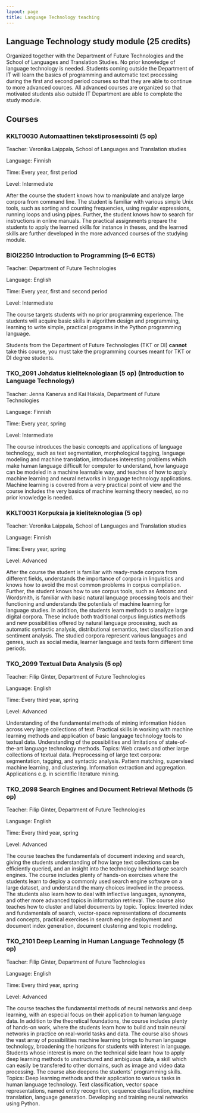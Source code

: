 ```yaml
---
layout: page
title: Language Technology teaching
---
```


## Language Technology study module (25 credits)
Organized together with the Department of Future Technologies and the School of Languages and Translation Studies. No prior knowledge of language technology is needed. Students coming outside the Department of IT will learn the basics of programming and automatic text processing during the first and second period courses so that they are able to continue to more advanced cources. All advanced courses are organized so that motivated students also outside IT Department are able to complete the study module.

## Courses

### KKLT0030 Automaattinen tekstiprosessointi (5 op)
Teacher: Veronika Laippala, School of Languages and Translation studies

Language: Finnish

Time: Every year, first period

Level: Intermediate

After the course the student knows how to manipulate and analyze large corpora from command line. The student is familiar with various simple Unix tools, such as sorting and counting frequencies, using regular expressions, running loops and using pipes. Further, the student knows how to search for instructions in online manuals. The practical assignments prepare the students to apply the learned skills for instance in theses, and the learned skills are further developed in the more advanced courses of the studying module.


### BIOI2250 Introduction to Programming (5–6 ECTS)
Teacher: Department of Future Technologies

Language: English

Time: Every year, first and second period

Level: Intermediate

The course targets students with no prior programming experience. The students will acquire basic skills in algorithm design and programming, learning to write simple, practical programs in the Python programming language. 

Students from the Department of Future Technologies (TKT or DI) **cannot** take this course, you must take the programming courses meant for TKT or DI degree students.


### TKO_2091 Johdatus kieliteknologiaan (5 op) (Introduction to Language Technology)
Teacher: Jenna Kanerva and Kai Hakala, Department of Future Technologies

Language: Finnish

Time: Every year, spring

Level: Intermediate

The course introduces the basic concepts and applications of language technology, such as text segmentation, morphological tagging, language modeling and machine translation, introduces interesting problems which make human language difficult for computer to understand, how language can be modeled in a machine learnable way, and teaches of how to apply machine learning and neural networks in language technology applications. Machine learning is covered from a very practical point of view and the course includes the very basics of machine learning theory needed, so no prior knowledge is needed.


### KKLT0031 Korpuksia ja kieliteknologiaa (5 op)
Teacher: Veronika Laippala, School of Languages and Translation studies

Language: Finnish

Time: Every year, spring

Level: Advanced

After the course the student is familiar with ready-made corpora from different fields, understands the importance of corpora in linguistics and knows how to avoid the most common problems in corpus compilation. Further, the student knows how to use corpus tools, such as Antconc and Wordsmith, is familiar with basic natural language processing tools and their functioning and understands the potentials of machine learning for language studies. In addition, the students learn methods to analyze large digital corpora. These include both traditional corpus linguistics methods and new possibilities offered by natural language processing, such as automatic syntactic analysis, distributional semantics, text classification and sentiment analysis. The studied corpora represent various languages and genres, such as social media, learner language and texts form different time periods.


### TKO_2099 Textual Data Analysis (5 op)
Teacher: Filip Ginter, Department of Future Technologies

Language: English

Time: Every third year, spring

Level: Advanced

Understanding of the fundamental methods of mining information hidden across very large collections of text. Practical skills in working with machine learning methods and application of basic language technology tools to textual data. Understanding of the possibilities and limitations of state-of-the-art language technology methods. Topics: Web crawls and other large collections of textual data. Preprocessing of large text corpora: segmentation, tagging, and syntactic analysis. Pattern matching, supervised machine learning, and clustering. Information extraction and aggregation. Applications e.g. in scientific literature mining.


### TKO_2098 Search Engines and Document Retrieval Methods (5 op)
Teacher: Filip Ginter, Department of Future Technologies

Language: English

Time: Every third year, spring

Level: Advanced

The course teaches the fundamentals of document indexing and search, giving the students understanding of how large text collections can be efficiently queried, and an insight into the technology behind large search engines. The course includes plenty of hands-on exercises where the students learn to deploy a commonly used search engine software on a large dataset, and understand the many choices involved in the process. The students also learn how to deal with inflective languages, synonyms, and other more advanced topics in information retrieval. The course also teaches how to cluster and label documents by topic. Topics: Inverted index and fundamentals of search, vector-space representations of documents and concepts, practical exercises in search engine deployment and document index generation, document clustering and topic modeling.


### TKO_2101 Deep Learning in Human Language Technology (5 op)
Teacher: Filip Ginter, Department of Future Technologies

Language: English

Time: Every third year, spring

Level: Advanced

The course teaches the fundamental methods of neural networks and deep learning, with an especial focus on their application to human language data. In addition to the theoretical foundations, the course includes plenty of hands-on work, where the students learn how to build and train neural networks in practice on real-world tasks and data. The course also shows the vast array of possibilities machine learning brings to human language technology, broadening the horizons for students with interest in language. Students whose interest is more on the technical side learn how to apply deep learning methods to unstructured and ambiguous data, a skill which can easily be transfered to other domains, such as image and video data processing. The course also deepens the students' programming skills. Topics: Deep learning methods and their application to various tasks in human language technology. Text classification, vector space representations, named entity recognition, sequence classification, machine translation, language generation. Developing and training neural networks using Python.

